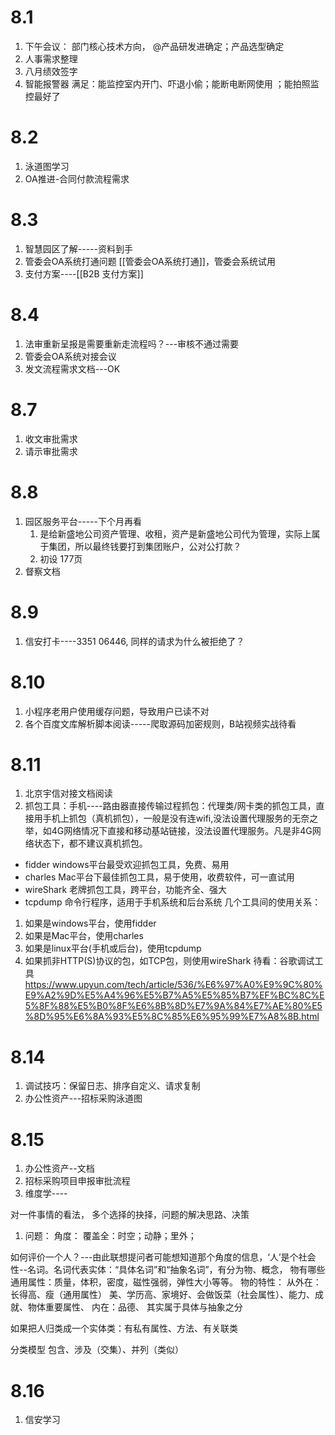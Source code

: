 # 8.1
1. 下午会议： 部门核心技术方向， @产品研发进确定；产品选型确定 
2. 人事需求整理
3. 八月绩效签字
4. 智能报警器
满足：能监控室内开门、吓退小偷；能断电断网使用 ；能拍照监控最好了

# 8.2
1. 泳道图学习
2. OA推进-合同付款流程需求
# 8.3
1. 智慧园区了解-----资料到手
2. 管委会OA系统打通问题 [[管委会OA系统打通]]，管委会系统试用
3. 支付方案----[[B2B 支付方案]]

# 8.4
1. 法审重新呈报是需要重新走流程吗？---审核不通过需要
2. 管委会OA系统对接会议
3. 发文流程需求文档---OK

# 8.7
1. 收文审批需求
2. 请示审批需求

# 8.8
1. 园区服务平台-----下个月再看
	1. 是给新盛地公司资产管理、收租，资产是新盛地公司代为管理，实际上属于集团，所以最终钱要打到集团账户，公对公打款？
	2. 初设 177页
2.  督察文档

# 8.9
1. 信安打卡----3351 06446, 同样的请求为什么被拒绝了？

# 8.10
1. 小程序老用户使用缓存问题，导致用户已读不对
2. 各个百度文库解析脚本阅读-----爬取源码加密规则，B站视频实战待看


# 8.11
1. 北京宇信对接文档阅读
2. 抓包工具：手机----路由器直接传输过程抓包：代理类/网卡类的抓包工具，直接用手机上抓包（真机抓包），一般是没有连wifi,没法设置代理服务的无奈之举，如4G网络情况下直接和移动基站链接，没法设置代理服务。凡是非4G网络状态下，都不建议真机抓包。
- fidder windows平台最受欢迎抓包工具，免费、易用
- charles Mac平台下最佳抓包工具，易于使用，收费软件，可一直试用
- wireShark 老牌抓包工具，跨平台，功能齐全、强大
- tcpdump 命令行程序，适用于手机系统和后台系统
几个工具间的使用关系：
1. 如果是windows平台，使用fidder
2. 如果是Mac平台，使用charles
3. 如果是linux平台(手机或后台)，使用tcpdump
4. 如果抓非HTTP(S)协议的包，如TCP包，则使用wireShark
待看：谷歌调试工具 https://www.upyun.com/tech/article/536/%E6%97%A0%E9%9C%80%E9%A2%9D%E5%A4%96%E5%B7%A5%E5%85%B7%EF%BC%8C%E5%8F%88%E5%B0%8F%E6%8B%8D%E7%9A%84%E7%AE%80%E5%8D%95%E6%8A%93%E5%8C%85%E6%95%99%E7%A8%8B.html


# 8.14
1. 调试技巧：保留日志、排序自定义、请求复制
2. 办公性资产---招标采购泳道图

# 8.15

1. 办公性资产--文档
2. 招标采购项目申报审批流程
3. 维度学----


对一件事情的看法， 多个选择的抉择，问题的解决思路、决策
1. 问题：
角度： 覆盖全：时空；动静；里外；

如何评价一个人？---由此联想提问者可能想知道那个角度的信息，‘人’是个社会性--名词。名词代表实体：“具体名词”和“抽象名词”，有分为物、概念，
物有哪些通用属性：质量，体积，密度，磁性强弱，弹性大小等等。
物的特性：
	从外在：长得高、瘦（通用属性）    美、学历高、家境好、会做饭菜（社会属性）、能力、成就、物体重要属性、
	内在：品德、
	其实属于具体与抽象之分

如果把人归类成一个实体类：有私有属性、方法、有关联类

分类模型
包含、涉及（交集）、并列（类似）

# 8.16
1. 信安学习